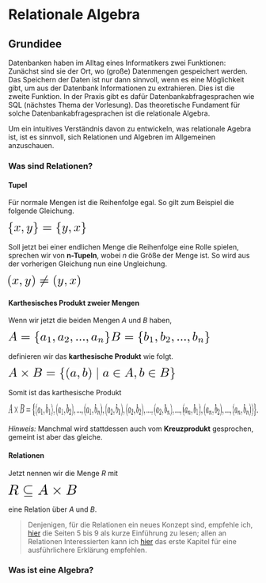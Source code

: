 # Relationale Algebra

## Grundidee

Datenbanken haben im Alltag eines Informatikers zwei Funktionen: Zunächst sind sie der Ort, wo (große) Datenmengen gespeichert werden. Das Speichern der Daten ist nur dann sinnvoll, wenn es eine Möglichkeit gibt, um aus der Datenbank Informationen zu extrahieren. Dies ist die zweite Funktion. In der Praxis gibt es dafür Datenbankabfragesprachen wie SQL (nächstes Thema der Vorlesung). Das theoretische Fundament für solche Datenbankabfragesprachen ist die relationale Algebra.

Um ein intuitives Verständnis davon zu entwickeln, was relationale Agebra ist, ist es sinnvoll, sich Relationen und Algebren im Allgemeinen anzuschauen.

### Was sind Relationen?

#### Tupel

Für normale Mengen ist die Reihenfolge egal. So gilt zum Beispiel die folgende Gleichung.

<img src="equations/RelationaleAlgebra/Reihenfolge.png" height="25">

Soll jetzt bei einer endlichen Menge die Reihenfolge eine Rolle spielen, sprechen wir von **n-Tupeln**, wobei *n* die Größe der Menge ist. So wird aus der vorherigen Gleichung nun eine Ungleichung.

<img src="equations/RelationaleAlgebra/Tupel.png" height="25">

#### Karthesisches Produkt zweier Mengen

Wenn wir jetzt die beiden Mengen *A* und *B* haben, 

<img src="equations/RelationaleAlgebra/MengeA.png" height="25">

<img src="equations/RelationaleAlgebra/MengeB.png" height="25">

definieren wir das **karthesische Produkt** wie folgt.

<img src="equations/RelationaleAlgebra/karthesischesProdukt.png" height="25">

Somit ist das karthesische Produkt

<img src="equations/RelationaleAlgebra/kP.png" height="25">

*Hinweis:* Manchmal wird stattdessen auch vom **Kreuzprodukt** gesprochen, gemeint ist aber das gleiche.

#### Relationen

Jetzt nennen wir die Menge *R* mit 

<img src="equations/RelationaleAlgebra/Relation.png" height="25">

eine Relation über *A* und *B*.

> Denjenigen, für die Relationen ein neues Konzept sind, empfehle ich, [hier](https://link.springer.com/content/pdf/10.1007/978-3-642-55452-0.pdf) die Seiten 5 bis 9 als kurze Einführung zu lesen; allen an Relationen Interessierten kann ich [hier](https://link.springer.com/content/pdf/10.1007%2F978-3-642-56792-6.pdf) das erste Kapitel für eine ausführlichere Erklärung empfehlen.

### Was ist eine Algebra?


